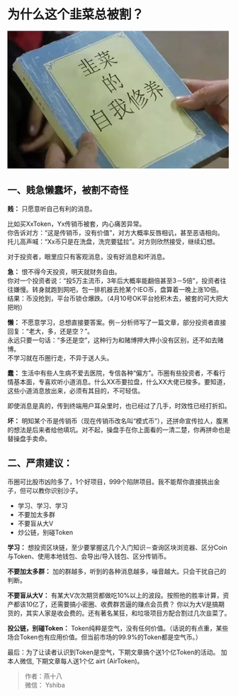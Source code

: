 # 为什么这个韭菜总被割？
![](./img/jiucai.jpg)
## 一、贱急懒蠢坏，被割不奇怪
**贱：** 只愿意听自己有利的消息。
  
比如买XxToken，Yx传销币被套，内心痛苦异常。  
你告诉对方：“这是传销币，没有价值”，对方大概率反唇相讥，甚至恶语相向。
托儿高声喊：“Xx币只是在洗盘，洗完要猛拉”。对方则欣然接受，继续幻想。  

对于投资者，眼里应只有客观消息，没有好消息和坏消息。

**急：** 恨不得今天投资，明天就财务自由。  
你对一个投资者说：“投5万主流币，3年后大概率能翻倍甚至3－5倍”，投资者往往嫌慢。转身就跑到网吧，包一排机器去抢某个IEO币，盘算着一晚上涨10倍。  
结果：币没抢到，平台币锁仓爆跌。（4月10号OK平台抢积木去，被套的可大把大把哟）

**懒：**  不愿意学习，总想直接要答案。例－分析师写了一篇文章，部分投资者直接回复：“老大，多，还是空？”。  
永远只要一句话：“多还是空”，这种行为和赌博押大押小没有区别，还不如去赌博。  
不学习就在币圈行走，不异于送人头。

**蠢：** 生活中有些人生病不爱去医院，专信各种“偏方”。币圈有些投资者，不看行情基本面，专喜欢听小道消息。什么XX币要拉盘，什么XX大佬已梭多。要知道，这些小道消息放出来，必须有其目的，不可轻信。

即使消息是真的，传到终端用户耳朵里时，也已经过了几手，时效性已经打折扣。

**坏：** 明知某个币是传销币（现在传销币改名叫“模式币”），还拼命宣传拉人，腹黑的想法是后来者给他填坑。对不起，操盘手在你上面看的一清二楚，你再拼命也是替操盘手卖命。


## 二、严肃建议：
币圈可比股市凶险多了，1个好项目，999个陷阱项目。我不能帮你直接挑出金子，但可以教你识别沙子。

+ 学习、学习、学习
+ 不要加太多群
+ 不要盲从大V
+ 炒公链，别碰Token

**学习：** 想投资区块链，至少要掌握这几个入门知识－查询区块浏览器、区分Coin与Token、使用本地钱包、会导出/导入钱包、区分传销币。

**不要加太多群：** 加的群越多，听到的各种消息越多，噪音越大。只会干扰自己的判断。

**不要盲从大V：** 有某大V次次期货都做吃10%以上的波段。按照他的胜率计算，资产都该10亿了，还需要搞小密圈、收费群苦逼的赚点会员费？ 你以为大V是搞期货的，其实人家是收会费的。还有著名某狂，和垃圾项目方配合割过几次韭菜了。

**投公链，别碰Token：** Token纯粹是空气，没有任何价值。（话说的有点重，某些场合Token也有应用价值。但当前市场的99.9%的Token都是空气币。）

最后：为了让读者认识到Token是空气，下期文章搞个送1个亿Token的活动。
加本人微信, 下期文章每人送1个亿 airt (AirToken)。

> 作者：燕十八  
> 微信： Yshiba  
